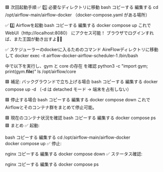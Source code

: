 
🟩 次回起動手順
✅ 1️⃣ 必要なディレクトリに移動
bash
コピーする
編集する
cd /opt/airflow-main/airflow-docker
（docker-compose.yaml がある場所）

✅ 2️⃣ Airflowを起動
bash
コピーする
編集する
docker compose up
これで WebUI（http://localhost:8080） にアクセス可能！
ブラウザでログインすれば、また王国が動き出すよ👑✨

✅ スケジューラーのdockerに入るためのコマンド
AireFlowディレクトリに移動して
docker exec -it airflow-docker-airflow-scheduler-1 /bin/bash

中で以下を実行し、gym と core の存在 を確認
python3 -c "import gym; print(gym.__file__)"
ls /opt/airflow/core


🟩 補足: バックグラウンドで立ち上げる場合
bash
コピーする
編集する
docker compose up -d
（-d は detached モード → 端末を占有しない）

🟩 停止する場合
bash
コピーする
編集する
docker compose down
これでAirflowとそのコンテナ群をまとめて停止可能。

🟩 現在のコンテナ状況を確認
bash
コピーする
編集する
docker compose ps
🟩 まとめ
✅ 起動:

bash
コピーする
編集する
cd /opt/airflow-main/airflow-docker  
docker compose up
✅ 停止:

nginx
コピーする
編集する
docker compose down
✅ ステータス確認:

nginx
コピーする
編集する
docker compose ps
